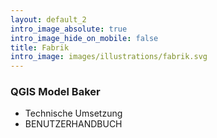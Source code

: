 ```yaml
---
layout: default_2
intro_image_absolute: true
intro_image_hide_on_mobile: false
title: Fabrik
intro_image: images/illustrations/fabrik.svg
---
```


### QGIS Model Baker

*   Technische Umsetzung
*   BENUTZERHANDBUCH
